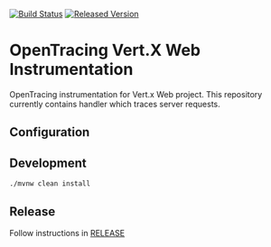 [![Build Status][ci-img]][ci] [![Released Version][maven-img]][maven]

# OpenTracing Vert.X Web Instrumentation
OpenTracing instrumentation for Vert.x Web project. This repository currently contains
handler which traces server requests.

## Configuration


## Development
```shell
./mvnw clean install
```

## Release
Follow instructions in [RELEASE](RELEASE.md)

   [ci-img]: https://travis-ci.org/opentracing-contrib/java-vertx-web.svg?branch=master
   [ci]: https://travis-ci.org/opentracing-contrib/java-vertx-web
   [maven-img]: https://img.shields.io/maven-central/v/io.opentracing.contrib/opentracing-vertx-web.svg?maxAge=2592000
   [maven]: http://search.maven.org/#search%7Cga%7C1%7Copentracing-vertx-web
